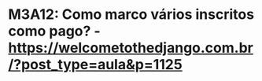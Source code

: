 # M3A12: Como marco vários inscritos como pago? - https://welcometothedjango.com.br/?post_type=aula&p=1125
